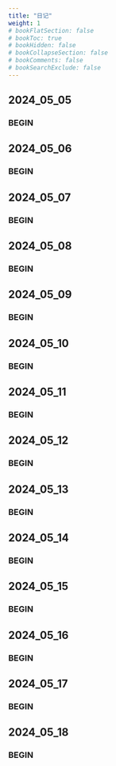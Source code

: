 ```yaml
---
title: "日记"
weight: 1
# bookFlatSection: false
# bookToc: true
# bookHidden: false
# bookCollapseSection: false
# bookComments: false
# bookSearchExclude: false
---
```


## 2024_05_05
### BEGIN

## 2024_05_06
### BEGIN

## 2024_05_07
### BEGIN

## 2024_05_08
### BEGIN

## 2024_05_09
### BEGIN

## 2024_05_10
### BEGIN

## 2024_05_11
### BEGIN

## 2024_05_12
### BEGIN

## 2024_05_13
### BEGIN

## 2024_05_14
### BEGIN

## 2024_05_15
### BEGIN

## 2024_05_16
### BEGIN

## 2024_05_17
### BEGIN

## 2024_05_18
### BEGIN

